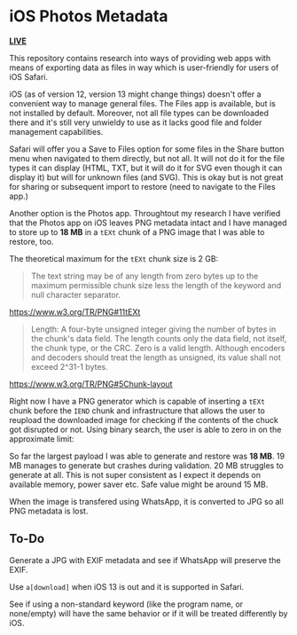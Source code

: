 # iOS Photos Metadata

[**LIVE**](https://tomashubelbauer.github.io/ios-photos-metadata)

This repository contains research into ways of providing web apps with means of
exporting data as files in way which is user-friendly for users of iOS Safari.

iOS (as of version 12, version 13 might change things) doesn't offer a convenient
way to manage general files. The Files app is available, but is not installed by
default. Moreover, not all file types can be downloaded there and it's still very
unwieldy to use as it lacks good file and folder management capabilities.

Safari will offer you a Save to Files option for some files in the Share button
menu when navigated to them directly, but not all. It will not do it for the file
types it can display (HTML, TXT, but it will do it for SVG even though it can
display it) but will for unknown files (and SVG). This is okay but is not great
for sharing or subsequent import to restore (need to navigate to the Files app.)

Another option is the Photos app. Throughtout my research I have verified that
the Photos app on iOS leaves PNG metadata intact and I have managed to store up
to **18 MB** in a `tEXt` chunk of a PNG image that I was able to restore, too.

The theoretical maximum for the `tEXt` chunk size is 2 GB:

> The text string may be of any length from zero bytes up to the maximum
> permissible chunk size less the length of the keyword and null character
> separator.

https://www.w3.org/TR/PNG#11tEXt

> Length: A four-byte unsigned integer giving the number of bytes in the chunk's
> data field. The length counts only the data field, not itself, the chunk type,
> or the CRC. Zero is a valid length. Although encoders and decoders should
> treat the length as unsigned, its value shall not exceed 2^31-1 bytes.

https://www.w3.org/TR/PNG#5Chunk-layout

Right now I have a PNG generator which is capable of inserting a `tEXt` chunk
before the `IEND` chunk and infrastructure that allows the user to reupload
the downloaded image for checking if the contents of the chuck got disrupted or
not. Using binary search, the user is able to zero in on the approximate limit:

So far the largest payload I was able to generate and restore was **18 MB**.
19 MB manages to generate but crashes during validation. 20 MB struggles to
generate at all. This is not super consistent as I expect it depends on
available memory, power saver etc. Safe value might be around 15 MB.

When the image is transfered using WhatsApp, it is converted to JPG so all PNG
metadata is lost.

## To-Do

Generate a JPG with EXIF metadata and see if WhatsApp will preserve the EXIF.

Use `a[download]` when iOS 13 is out and it is supported in Safari.

See if using a non-standard keyword (like the program name, or none/empty) will
have the same behavior or if it will be treated differently by iOS.
